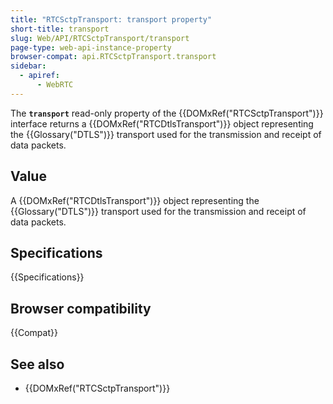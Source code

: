 ```yaml
---
title: "RTCSctpTransport: transport property"
short-title: transport
slug: Web/API/RTCSctpTransport/transport
page-type: web-api-instance-property
browser-compat: api.RTCSctpTransport.transport
sidebar:
  - apiref:
      - WebRTC
---
```


The **`transport`** read-only property of the {{DOMxRef("RTCSctpTransport")}} interface returns a {{DOMxRef("RTCDtlsTransport")}} object representing the {{Glossary("DTLS")}} transport used for the transmission and receipt of data packets.

## Value

A {{DOMxRef("RTCDtlsTransport")}} object representing the {{Glossary("DTLS")}} transport used for the transmission and receipt of data packets.

## Specifications

{{Specifications}}

## Browser compatibility

{{Compat}}

## See also

- {{DOMxRef("RTCSctpTransport")}}
